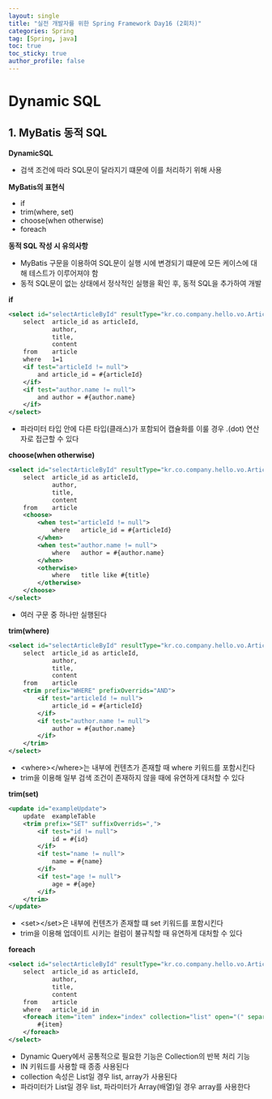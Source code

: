```yaml
---
layout: single
title: "실전 개발자를 위한 Spring Framework Day16 (2회차)"
categories: Spring
tag: [Spring, java]
toc: true
toc_sticky: true
author_profile: false
---
```


# Dynamic SQL

## 1. MyBatis 동적 SQL

**DynamicSQL**

* 검색 조건에 따라 SQL문이 달라지기 떄문에 이를 처리하기 위해 사용



**MyBatis의 표현식**

* if
* trim(where, set)
* choose(when otherwise)
* foreach



**동적 SQL 작성 시 유의사항**

* MyBatis 구문을 이용하여 SQL문이 실행 시에 변경되기 떄문에 모든 케이스에 대해 테스트가 이루어져야 함
* 동적 SQL문이 없는 상태에서 정삭적인 실행을 확인 후, 동적 SQL을 추가하여 개발



**if**

```xml
<select id="selectArticleById" resultType="kr.co.company.hello.vo.Article" parameterType="string">
    select  article_id as articleId, 
            author, 
            title, 
            content
    from 	article
    where	1=1
    <if test="articleId != null">
	    and	article_id = #{articleId}
    </if>
    <if test="author.name != null">
	    and	author = #{author.name}
    </if>
</select>
```

* 파라미터 타입 안에 다른 타입(클래스)가 포함되어 캡슐화를 이룰 경우 .(dot) 연산자로 접근할 수 있다



**choose(when otherwise)**

```xml
<select id="selectArticleById" resultType="kr.co.company.hello.vo.Article" parameterType="string">
    select  article_id as articleId, 
            author, 
            title, 
            content
    from 	article
    <choose>
        <when test="articleId != null">
            where	article_id = #{articleId}
        </when>
        <when test="author.name != null">
            where	author = #{author.name}
        </when>
        <otherwise>
            where	title like #{title}
        </otherwise>
    </choose>
</select>
```

* 여러 구문 중 하나만 실행된다



**trim(where)**

```xml
<select id="selectArticleById" resultType="kr.co.company.hello.vo.Article" parameterType="string">
    select  article_id as articleId, 
            author, 
            title, 
            content
    from 	article
    <trim prefix="WHERE" prefixOverrids="AND">
        <if test="articleId != null">
            article_id = #{articleId}
        </if>
        <if test="author.name != null">
            author = #{author.name}
        </if>
    </trim>
</select>
```

* \<where>\</where>는 내부에 컨텐츠가 존재할 때 where 키워드를 포함시킨다
* trim을 이용해 일부 검색 조건이 존재하지 않을 때에 유연하게 대처할 수 있다



**trim(set)**

```xml
<update id="exampleUpdate">
	update	exampleTable
    <trim prefix="SET" suffixOverrids=",">
    	<if test="id != null">
            id = #{id}
        </if>
        <if test="name != null">
            name = #{name}
        </if>
        <if test="age != null">
            age = #{age}
        </if>
    </trim>
</update>
```

* \<set>\</set>은 내부에 컨텐츠가 존재할 떄 set 키워드를 포함시킨다
* trim을 이용해 업데이트 시키는 컬럼이 불규칙할 때 유연하게 대처할 수 있다



**foreach**

```xml
<select id="selectArticleById" resultType="kr.co.company.hello.vo.Article" parameterType="string">
    select  article_id as articleId, 
            author, 
            title, 
            content
    from 	article
    where	article_id in
    <foreach item="item" index="index" collection="list" open="(" separator="," close=")">
    	#{item}
    </foreach>
</select>
```

* Dynamic Query에서 공통적으로 필요한 기능은 Collection의 반복 처리 기능
* IN 키워드를 사용할 때 종종 사용된다
* collection 속성은 List일 경우 list, array가 사용된다
* 파라미터가 List일 경우 list, 파라미터가 Array(배열)일 경우 array를 사용한다


